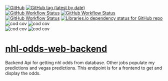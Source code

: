 [![GitHub](https://img.shields.io/github/license/cole-titze/nhl-odds-web-backend?color=brightgreen)](https://github.com/cole-titze/nhl-odds-web-backend/blob/main/LICENSE)
[![GitHub tag (latest by date)](https://img.shields.io/github/v/tag/cole-titze/nhl-odds-web-backend?label=Release)](https://github.com/cole-titze/nhl-odds-web-backend/releases)
\
[![GitHub Workflow Status](https://img.shields.io/github/actions/workflow/status/cole-titze/nhl-odds-web-backend/build.yml?label=Build)](https://github.com/cole-titze/nhl-odds-web-backend/actions/workflows/build.yml)
[![GitHub Workflow Status](https://img.shields.io/github/actions/workflow/status/cole-titze/nhl-odds-web-backend/test.yml?label=Tests)](https://github.com/cole-titze/nhl-odds-web-backend/actions/workflows/test.yml)
[![GitHub Workflow Status](https://img.shields.io/github/actions/workflow/status/cole-titze/nhl-odds-web-backend/docker-publish.yml?label=Docker%20Publish)](https://github.com/cole-titze/nhl-odds-web-backend/actions/workflows/docker-publish.yml)
[![Libraries.io dependency status for GitHub repo](https://img.shields.io/librariesio/github/cole-titze/nhl-odds-web-backend?label=Dependencies)](https://libraries.io/github/cole-titze/nhl-odds-web-backend)
\
![cod cov](https://nhlblobstorage.blob.core.windows.net/repobadges/nhlOddsWebBackedBusinessLogicBadge.svg)
![cod cov](https://nhlblobstorage.blob.core.windows.net/repobadges/nhlOddsWebBackedEntitiesBadge.svg)
\
![cod cov](https://nhlblobstorage.blob.core.windows.net/repobadges/nhlOddsWebBackedWebApiBadge.svg)
![cod cov](https://nhlblobstorage.blob.core.windows.net/repobadges/nhlOddsWebBackedDataAccessBadge.svg)

# [nhl-odds-web-backend](https://github.com/cole-titze/nhl-odds-web-backend/wiki/Nhl-Odds-Web-Backend)
Backend Api for getting nhl odds from database. Other jobs populate my predictions and vegas predictions. This endpoint is for a frontend to get and display the odds.
